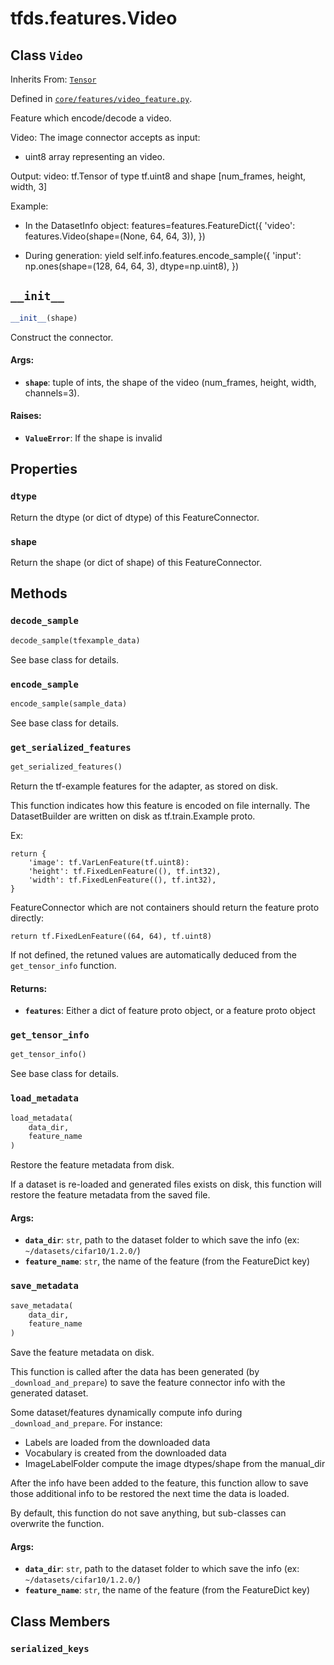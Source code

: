 <div itemscope itemtype="http://developers.google.com/ReferenceObject">
<meta itemprop="name" content="tfds.features.Video" />
<meta itemprop="path" content="Stable" />
<meta itemprop="property" content="dtype"/>
<meta itemprop="property" content="shape"/>
<meta itemprop="property" content="__init__"/>
<meta itemprop="property" content="decode_sample"/>
<meta itemprop="property" content="encode_sample"/>
<meta itemprop="property" content="get_serialized_features"/>
<meta itemprop="property" content="get_tensor_info"/>
<meta itemprop="property" content="load_metadata"/>
<meta itemprop="property" content="save_metadata"/>
<meta itemprop="property" content="serialized_keys"/>
</div>

# tfds.features.Video

## Class `Video`

Inherits From: [`Tensor`](../../tfds/features/Tensor.md)



Defined in [`core/features/video_feature.py`](https://github.com/tensorflow/datasets/tree/master/tensorflow_datasets/core/features/video_feature.py).

Feature which encode/decode a video.

Video: The image connector accepts as input:
  * uint8 array representing an video.

Output:
  video: tf.Tensor of type tf.uint8 and shape [num_frames, height, width, 3]

Example:
  * In the DatasetInfo object:
    features=features.FeatureDict({
        'video': features.Video(shape=(None, 64, 64, 3)),
    })

  * During generation:
    yield self.info.features.encode_sample({
        'input': np.ones(shape=(128, 64, 64, 3), dtype=np.uint8),
    })

<h2 id="__init__"><code>__init__</code></h2>

``` python
__init__(shape)
```

Construct the connector.

#### Args:

* <b>`shape`</b>: tuple of ints, the shape of the video (num_frames, height, width,
    channels=3).


#### Raises:

* <b>`ValueError`</b>: If the shape is invalid



## Properties

<h3 id="dtype"><code>dtype</code></h3>

Return the dtype (or dict of dtype) of this FeatureConnector.

<h3 id="shape"><code>shape</code></h3>

Return the shape (or dict of shape) of this FeatureConnector.



## Methods

<h3 id="decode_sample"><code>decode_sample</code></h3>

``` python
decode_sample(tfexample_data)
```

See base class for details.

<h3 id="encode_sample"><code>encode_sample</code></h3>

``` python
encode_sample(sample_data)
```

See base class for details.

<h3 id="get_serialized_features"><code>get_serialized_features</code></h3>

``` python
get_serialized_features()
```

Return the tf-example features for the adapter, as stored on disk.

This function indicates how this feature is encoded on file internally.
The DatasetBuilder are written on disk as tf.train.Example proto.

Ex:

```
return {
    'image': tf.VarLenFeature(tf.uint8):
    'height': tf.FixedLenFeature((), tf.int32),
    'width': tf.FixedLenFeature((), tf.int32),
}
```

FeatureConnector which are not containers should return the feature proto
directly:

```
return tf.FixedLenFeature((64, 64), tf.uint8)
```

If not defined, the retuned values are automatically deduced from the
`get_tensor_info` function.

#### Returns:

* <b>`features`</b>: Either a dict of feature proto object, or a feature proto object

<h3 id="get_tensor_info"><code>get_tensor_info</code></h3>

``` python
get_tensor_info()
```

See base class for details.

<h3 id="load_metadata"><code>load_metadata</code></h3>

``` python
load_metadata(
    data_dir,
    feature_name
)
```

Restore the feature metadata from disk.

If a dataset is re-loaded and generated files exists on disk, this function
will restore the feature metadata from the saved file.

#### Args:

* <b>`data_dir`</b>: `str`, path to the dataset folder to which save the info (ex:
    `~/datasets/cifar10/1.2.0/`)
* <b>`feature_name`</b>: `str`, the name of the feature (from the FeatureDict key)

<h3 id="save_metadata"><code>save_metadata</code></h3>

``` python
save_metadata(
    data_dir,
    feature_name
)
```

Save the feature metadata on disk.

This function is called after the data has been generated (by
`_download_and_prepare`) to save the feature connector info with the
generated dataset.

Some dataset/features dynamically compute info during
`_download_and_prepare`. For instance:

 * Labels are loaded from the downloaded data
 * Vocabulary is created from the downloaded data
 * ImageLabelFolder compute the image dtypes/shape from the manual_dir

After the info have been added to the feature, this function allow to
save those additional info to be restored the next time the data is loaded.

By default, this function do not save anything, but sub-classes can
overwrite the function.

#### Args:

* <b>`data_dir`</b>: `str`, path to the dataset folder to which save the info (ex:
    `~/datasets/cifar10/1.2.0/`)
* <b>`feature_name`</b>: `str`, the name of the feature (from the FeatureDict key)



## Class Members

<h3 id="serialized_keys"><code>serialized_keys</code></h3>

